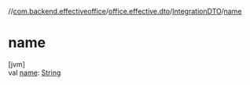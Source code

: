 //[com.backend.effectiveoffice](../../../index.md)/[office.effective.dto](../index.md)/[IntegrationDTO](index.md)/[name](name.md)

# name

[jvm]\
val [name](name.md): [String](https://kotlinlang.org/api/latest/jvm/stdlib/kotlin/-string/index.html)

